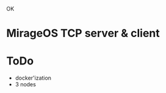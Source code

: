 OK

MirageOS TCP server & client
=============================


ToDo
====
- docker'ization
- 3 nodes


